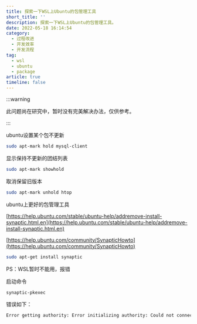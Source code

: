 ```yaml
---
title: 探索一下WSL上Ubuntu的包管理工具
short_title: ''
description: 探索一下WSL上Ubuntu的包管理工具。
date: 2022-05-18 16:14:54
category:
  - 过程改进
  - 开发效率
  - 开发流程
tag:
  - wsl
  - ubuntu
  - package
article: true
timeline: false
---
```

:::warning

此问题尚在研究中，暂时没有完美解决办法，仅供参考。

:::

ubuntu设置某个包不更新

```bash
sudo apt-mark hold mysql-client
```

显示保持不更新的团结列表

```bash
sudo apt-mark showhold
```

取消保留旧版本

```bash
sudo apt-mark unhold htop
```

ubuntu上更好的包管理工具

[https://help.ubuntu.com/stable/ubuntu-help/addremove-install-synaptic.html.en](https://help.ubuntu.com/stable/ubuntu-help/addremove-install-synaptic.html.en)

[https://help.ubuntu.com/community/SynapticHowto](https://help.ubuntu.com/community/SynapticHowto)

```bash
sudo apt-get install synaptic
```

PS：WSL暂时不能用，报错

启动命令

```bash
synaptic-pkexec
```

错误如下：

```bash
Error getting authority: Error initializing authority: Could not connect: No such file or directory
```